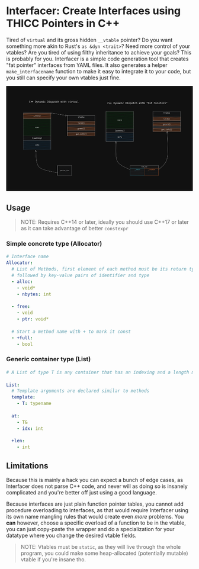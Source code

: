 # Interfacer: Create Interfaces using THICC Pointers in C++

Tired of `virtual` and its gross hidden `__vtable` pointer? Do you want
something more akin to Rust's `as &dyn <trait>`? Need more control of your
vtables? Are you tired of using filthy inheritance to achieve your goals? This
is probably for you. Interfacer is a simple code generation tool that creates
"fat pointer" interfaces from YAML files. It also generates a helper
`make_interfacename` function to make it easy to integrate it to your code, but
you still can specify your own vtables just fine.

![Different Approaches for Dynamic Dispatch](info.png)

## Usage

> NOTE: Requires C++14 or later, ideally you should use C++17 or later as it
> can take advantage of better `constexpr`

### Simple concrete type (Allocator)

```yaml
# Interface name
Allocator:
  # List of Methods, first element of each method must be its return type,
  # followed by key-value pairs of identifier and type
  - alloc:
    - void*
    - nbytes: int

  - free:
    - void
    - ptr: void*

  # Start a method name with + to mark it const
  - +full:
    - bool
```

### Generic container type (List)
```yaml
# A List of type T is any container that has an indexing and a length method.

List:
  # Template arguments are declared similar to methods
  template:
    - T: typename

  at:
    - T&
    - idx: int

  +len:
    - int

```

## Limitations

Because this is mainly a hack you can expect a bunch of edge cases, as
Interfacer does not parse C++ code, and never will as doing so is insanely
complicated and you're better off just using a good language.

Because interfaces are just plain function pointer tables, you cannot add
procedure overloading to interfaces, as that would require Interfacer using its
own name mangling rules that would create even *more* problems. You **can**
however, choose a specific overload of a function to be in the vtable, you can
just copy-paste the wrapper and do a specialization for your datatype where you
change the desired vtable fields.

> NOTE: Vtables must be `static`, as they will live through the whole program,
> you could make some heap-allocated (potentially mutable) vtable if you're
> insane tho.

